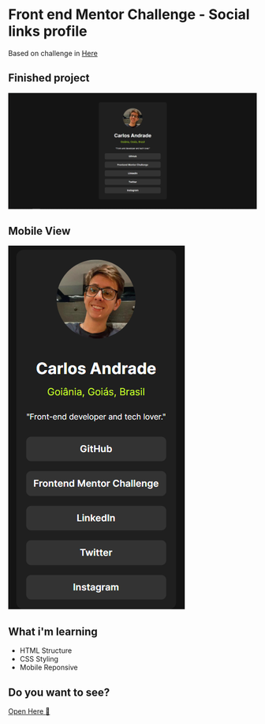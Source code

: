# Front end Mentor Challenge - Social links profile

Based on challenge in <a href="https://www.frontendmentor.io/challenges/social-links-profile-UG32l9m6dQ">Here</a>

## Finished project

<img src="./assets/images/image1.PNG" alt="Finished Project">

## Mobile View

<img src="./assets/images/image2.PNG" alt="Finished Project">

## What i'm learning

<ul>
<li>
    HTML Structure
</li>
<li>
    CSS Styling
</li>
<li>
    Mobile Reponsive
</li>
</ul>


## Do you want to see?
<a href="https://65cbd17996ba3b13fc186154--thriving-bunny-b76680.netlify.app/">Open Here :dart:</a>